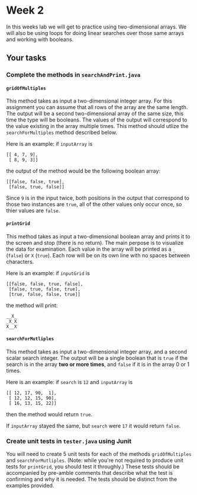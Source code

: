 # Week 2

In this weeks lab we will get to practice using two-dimensional arrays. 
We will also be using loops for doing linear searches over those same arrays and working with booleans. 

## Your tasks
### Complete the methods in `searchAndPrint.java`
#### `gridOfMultiples`
This method takes as input a two-dimensional integer array. 
For this assignment you can assume that all rows of the array are the same length. 
The output will be a second two-dimensional array of the same size, this time the type will be booleans. 
The values of the output will correspond to the value existing in the array multiple times. 
This method should utlize the `searchForMultiples` method described below. 

Here is an example: 
if `inputArray` is 
```
[[ 4, 7, 9],
 [ 8, 9, 3]]
 ```
 the output of the method would be the following boolean array:
```
[[false, false, true],
 [false, true, false]]
 ```
 
Since `9` is in the input twice, both positions in the output that correspond to those two instances are `true`,
all of the other values only occur once, so thier values are `false`. 

#### `printGrid`
This method takes as input a two-dimensional boolean array and prints it to the screen and stop (there is no return). 
The main perpose is to visualize the data for examination. 
Each value in the array will be printed as a `_` (`false`) or `X` (`true`).
Each row will be on its own line with no spaces between characters. 

Here is an example: 
if `inputGrid` is 
```
[[false, false, true, false],
 [false, true, false, true],
 [true, false, false, true]]
 ```
 the method will print:
 ```
 __X_
 _X_X
 X__X
 ```
 
#### `searchForMutliples`
This method takes as input a two-dimensional integer array, and a second scalar search integer. 
The output will be a single boolean that is  `true` if the search is in the array **two or more times**, and `false` if it is in the array 0 or 1 times. 

Here is an example:
if `search` is `12` and `inputArray` is 
```
[[ 12, 17, 90,  1],
 [ 12, 12, 15, 90],
 [ 16, 13, 15, 22]]
 ```
 then the method would return `true`. 
 
 If `inputArray` stayed the same, but `search` were `17` it would return `false`.
 
 
### Create unit tests in `tester.java` using Junit
You will need to create 5 unit tests for each of the methods `gridOfMultiples` and `searchForMutliples`. 
(Note: while you're not required to produce unit tests for `printGrid`, you should test it throughly.)
These tests should be accompanied by pre-amble comments that describe what the test is confirming and why it is needed. 
The tests should be distinct from the examples provided. 
